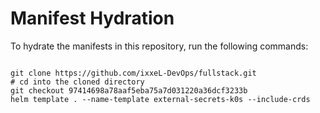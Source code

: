 
# Manifest Hydration

To hydrate the manifests in this repository, run the following commands:

```shell

git clone https://github.com/ixxeL-DevOps/fullstack.git
# cd into the cloned directory
git checkout 97414698a78aaf5eba75a7d031220a36dcf3233b
helm template . --name-template external-secrets-k0s --include-crds
```